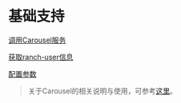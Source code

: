 # 基础支持

[调用Carousel服务](doc/carousel.md)

[获取ranch-user信息](doc/user.md)

[配置参数](src/main/resources/base.ranch.config)

> 关于Carousel的相关说明与使用，可参考[这里](https://github.com/heisedebaise/tephra/tree/master/tephra-carousel)。
